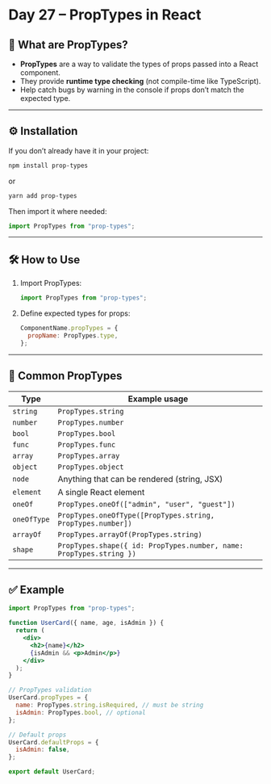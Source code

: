 # Day 27 – PropTypes in React

## 📌 What are PropTypes?

- **PropTypes** are a way to validate the types of props passed into a React component.
- They provide **runtime type checking** (not compile-time like TypeScript).
- Help catch bugs by warning in the console if props don’t match the expected type.

---

## ⚙️ Installation

If you don’t already have it in your project:

```bash
npm install prop-types
```

or

```bash
yarn add prop-types
```

Then import it where needed:

```jsx
import PropTypes from "prop-types";
```

---

## 🛠️ How to Use

1. Import PropTypes:

   ```jsx
   import PropTypes from "prop-types";
   ```

2. Define expected types for props:

   ```jsx
   ComponentName.propTypes = {
     propName: PropTypes.type,
   };
   ```

---

## 📖 Common PropTypes

| Type        | Example usage                                                       |
| ----------- | ------------------------------------------------------------------- |
| `string`    | `PropTypes.string`                                                  |
| `number`    | `PropTypes.number`                                                  |
| `bool`      | `PropTypes.bool`                                                    |
| `func`      | `PropTypes.func`                                                    |
| `array`     | `PropTypes.array`                                                   |
| `object`    | `PropTypes.object`                                                  |
| `node`      | Anything that can be rendered (string, JSX)                         |
| `element`   | A single React element                                              |
| `oneOf`     | `PropTypes.oneOf(["admin", "user", "guest"])`                       |
| `oneOfType` | `PropTypes.oneOfType([PropTypes.string, PropTypes.number])`         |
| `arrayOf`   | `PropTypes.arrayOf(PropTypes.string)`                               |
| `shape`     | `PropTypes.shape({ id: PropTypes.number, name: PropTypes.string })` |

---

## ✅ Example

```jsx
import PropTypes from "prop-types";

function UserCard({ name, age, isAdmin }) {
  return (
    <div>
      <h2>{name}</h2>
      {isAdmin && <p>Admin</p>}
    </div>
  );
}

// PropTypes validation
UserCard.propTypes = {
  name: PropTypes.string.isRequired, // must be string
  isAdmin: PropTypes.bool, // optional
};

// Default props
UserCard.defaultProps = {
  isAdmin: false,
};

export default UserCard;
```
